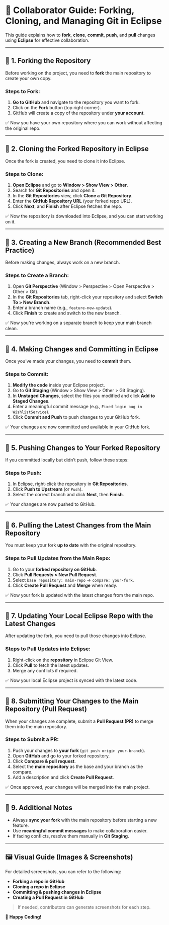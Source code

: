 # 🚀 Collaborator Guide: Forking, Cloning, and Managing Git in Eclipse

This guide explains how to **fork**, **clone**, **commit**, **push**, and **pull** changes using **Eclipse** for effective collaboration.

---

## 📌 1. Forking the Repository
Before working on the project, you need to **fork** the main repository to create your own copy.

### **Steps to Fork:**
1. **Go to GitHub** and navigate to the repository you want to fork.
2. Click on the **Fork** button (top right corner).
3. GitHub will create a copy of the repository under **your account**.

✅ Now you have your own repository where you can work without affecting the original repo.

---

## 📌 2. Cloning the Forked Repository in Eclipse
Once the fork is created, you need to clone it into Eclipse.

### **Steps to Clone:**
1. **Open Eclipse** and go to **Window > Show View > Other**.
2. Search for **Git Repositories** and open it.
3. In the **Git Repositories** view, click **Clone a Git Repository**.
4. Enter the **GitHub Repository URL** (your forked repo URL).
5. Click **Next**, and **Finish** after Eclipse fetches the repo.

✅ Now the repository is downloaded into Eclipse, and you can start working on it.

---

## 📌 3. Creating a New Branch (Recommended Best Practice)
Before making changes, always work on a new branch.

### **Steps to Create a Branch:**
1. Open **Git Perspective** (Window > Perspective > Open Perspective > Other > Git).
2. In the **Git Repositories** tab, right-click your repository and select **Switch To > New Branch**.
3. Enter a branch name (e.g., `feature-new-update`).
4. Click **Finish** to create and switch to the new branch.

✅ Now you're working on a separate branch to keep your main branch clean.

---

## 📌 4. Making Changes and Committing in Eclipse
Once you’ve made your changes, you need to **commit** them.

### **Steps to Commit:**
1. **Modify the code** inside your Eclipse project.
2. Go to **Git Staging** (Window > Show View > Other > Git Staging).
3. In **Unstaged Changes**, select the files you modified and click **Add to Staged Changes**.
4. Enter a meaningful commit message (e.g., `Fixed login bug in WishlistService`).
5. Click **Commit and Push** to push changes to your GitHub fork.

✅ Your changes are now committed and available in your GitHub fork.

---

## 📌 5. Pushing Changes to Your Forked Repository
If you committed locally but didn’t push, follow these steps:

### **Steps to Push:**
1. In Eclipse, right-click the repository in **Git Repositories**.
2. Click **Push to Upstream** (or `Push`).
3. Select the correct branch and click **Next**, then **Finish**.

✅ Your changes are now pushed to GitHub.

---

## 📌 6. Pulling the Latest Changes from the Main Repository
You must keep your fork **up to date** with the original repository.

### **Steps to Pull Updates from the Main Repo:**
1. Go to your **forked repository on GitHub**.
2. Click **Pull Requests > New Pull Request**.
3. Select `base repository: main-repo` → `compare: your-fork`.
4. Click **Create Pull Request** and **Merge** when ready.

✅ Now your fork is updated with the latest changes from the main repo.

---

## 📌 7. Updating Your Local Eclipse Repo with the Latest Changes
After updating the fork, you need to pull those changes into Eclipse.

### **Steps to Pull Updates into Eclipse:**
1. Right-click on the **repository** in Eclipse Git View.
2. Click **Pull** to fetch the latest updates.
3. Merge any conflicts if required.

✅ Now your local Eclipse project is synced with the latest code.

---

## 📌 8. Submitting Your Changes to the Main Repository (Pull Request)
When your changes are complete, submit a **Pull Request (PR)** to merge them into the main repository.

### **Steps to Submit a PR:**
1. Push your changes to **your fork** (`git push origin your-branch`).
2. Open **GitHub** and go to your forked repository.
3. Click **Compare & pull request**.
4. Select the **main repository** as the base and your branch as the compare.
5. Add a description and click **Create Pull Request**.

✅ Once approved, your changes will be merged into the main project.

---

## 📌 9. Additional Notes
- Always **sync your fork** with the main repository before starting a new feature.
- Use **meaningful commit messages** to make collaboration easier.
- If facing conflicts, resolve them manually in **Git Staging**.

---

## 🖼️ Visual Guide (Images & Screenshots)
For detailed screenshots, you can refer to the following:
- **Forking a repo in GitHub**
- **Cloning a repo in Eclipse**
- **Committing & pushing changes in Eclipse**
- **Creating a Pull Request in GitHub**

> If needed, contributors can generate screenshots for each step.

🚀 **Happy Coding!**

